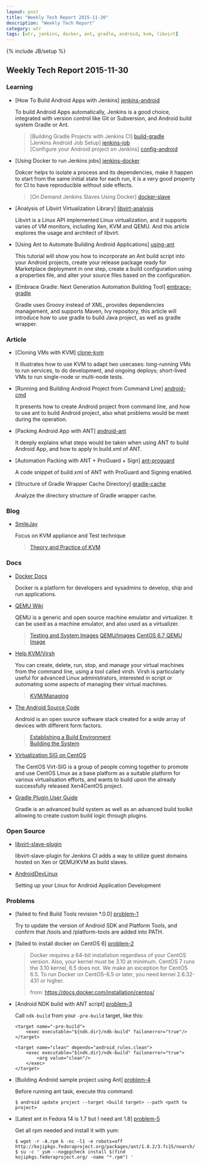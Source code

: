 ```yaml
---
layout: post
title: "Weekly Tech Report 2015-11-30"
description: "Weekly Tech Report"
category: wtr
tags: [wtr, jenkins, docker, ant, gradle, android, kvm, libvirt]
---
```

{% include JB/setup %}

## Weekly Tech Report 2015-11-30

### Learning

+   [How To Build Android Apps with Jenkins] [jenkins-android]

    To build Android Apps automatically, Jenkins is a good choice, integrated
    with version control like Git or Subversion, and Android build system Gradle
    or Ant.

    > [Building Gradle Projects with Jenkins CI] [build-gradle]  
    > [Jenkins Android Job Setup] [jenkins-job]  
    > [Configure your Android project on Jenkins] [config-android]

[jenkins-android]: https://www.digitalocean.com/community/tutorials/how-to-build-android-apps-with-jenkins
[build-gradle]: https://github.com/codepath/android_guides/wiki/Building-Gradle-Projects-with-Jenkins-CI
[jenkins-job]: http://flow.apphance.com/introduction/getting-started-with-projects/hello-android/android-project-setip
[config-android]: http://blog.zuehlke.com/en/configure-your-android-project-on-jenkins/

+   [Using Docker to run Jenkins jobs] [jenkins-docker]

    Dokcer helps to isolate a process and its dependencies, make it happen to
    start from the same initial state for each run, it is a very good property
    for CI to have reproducible without side effects.

    > [On Demand Jenkins Slaves Using Docker] [docker-slave]

[jenkins-docker]: https://iww.inria.fr/tech-zone/using-docker-to-run-jenkins-jobs/
[docker-slave]: https://developer.jboss.org/people/pgier/blog/2014/06/30/on-demand-jenkins-slaves-using-docker?_sscc=t

+   [Analysis of Libvirt Virtualization Library] [libvirt-analysis]

    Libvirt is a Linux API implemented Linux virtualization, and it supports 
    varies of VM monitors, including Xen, KVM and QEMU. And this article explores
    the usage and architect of libvirt.

[libvirt-analysis]: http://www.ibm.com/developerworks/cn/linux/l-libvirt/index.html

+   [Using Ant to Automate Building Android Applications] [using-ant]

    This tutorial will show you how to incorporate an Ant build script into your
    Android projects, create your release package ready for Marketplace 
    deployment in one step, create a build configuration using a properties 
    file, and alter your source files based on the configuration.

[using-ant]: http://www.androidengineer.com/2010/06/using-ant-to-automate-building-android.html

+   [Embrace Gradle: Next Generation Automation Building Tool] [embrace-gradle]

    Gradle uses Groovy instead of XML, provides dependencies management, and
    supports Maven, Ivy repository, this article will introduce how to use
    gradle to build Java project, as well as gradle wrapper.

[embrace-gradle]: http://www.xinthink.com/gradle/2013/05/01/gradle-intro.html

### Article

+   [Cloning VMs with KVM] [clone-kvm]

    It illustrates how to use KVM to adapt two usecases: long-running VMs to run
    services, to do development, and ongoing deploys; short-lived VMs to run
    single-node or multi-node tests.

[clone-kvm]: http://www.greenhills.co.uk/2013/03/24/cloning-vms-with-kvm.html

+   [Running and Building Android Project from Command Line] [android-cmd]

    It presents how to create Android project from command line, and how to use
    ant to build Android project, also what problems would be meet during the
    operation.

[android-cmd]: http://blog.csdn.net/dlmu2001/article/details/6588295

+   [Packing Android App with ANT] [android-ant]

    It deeply explains what steps would be taken when using ANT to build Android
    App, and how to apply in build.xml of ANT.

[android-ant]: http://blog.csdn.net/liuhe688/article/details/6679879

+   [Automation Packing with ANT + ProGuard + Sign] [ant-proguard]

    A code snippet of build.xml of ANT with ProGuard and Signing enabled.

[ant-proguard]: http://www.oschina.net/code/snippet_16_6782

+   [Structure of Gradle Wrapper Cache Directory] [gradle-cache]

    Analyze the directory structure of Gradle wrapper cache.

[gradle-cache]: http://www.liudonghua.com/?p=380

### Blog

+   [SmileJay](http://smilejay.com/)

    Focus on KVM appliance and Test technique

    > [Theory and Practice of KVM](http://smilejay.com/kvm_theory_practice/)

### Docs

+   [Docker Docs](https://docs.docker.com/)

    Docker is a platform for developers and sysadmins to develop, ship and run
    applications.

+   [QEMU Wiki](http://wiki.qemu.org/)

    QEMU is a generic and open source machine emulator and virtualizer. It can
    be used as a machine emulator, and also used as a virtualizer.

    > [Testing and System Images](http://wiki.qemu.org/Testing)
    > [QEMU/Images](https://en.wikibooks.org/wiki/QEMU/Images)
    > [CentOS 6.7 QEMU Image](https://stacklet.com/downloads/KVM-Disk-Image-CentOS-6.7-Lightweight-x86)

+   [Help KVM/Virsh](https://help.ubuntu.com/community/KVM/Virsh)

    You can create, delete, run, stop, and manage your virtual machines from the
    command line, using a tool called virsh. Virsh is particularly useful for 
    advanced Linux administrators, interested in script or automating some 
    aspects of managing their virtual machines.

    > [KVM/Managing](https://help.ubuntu.com/community/KVM/Managing)

+   [The Android Source Code](https://source.android.com/source/index.html)

    Android is an open source software stack created for a wide array of devices
    with different form factors.

    > [Establishing a Build Environment](https://source.android.com/source/initializing.html)  
    > [Building the System](https://source.android.com/source/building.html)

+   [Virtualization SIG on CentOS](https://wiki.centos.org/SpecialInterestGroup/Virtualization)

    The CentOS Virt-SIG is a group of people coming together to promote and use 
    CentOS Linux as a base platform as a suitable platform for various 
    virtualisation efforts, and wants to build upon the already successfully 
    released Xen4CentOS project.

+   [Gradle Plugin User Guide](http://tools.android.com/tech-docs/new-build-system/user-guide)

    Gradle is an advanced build system as well as an advanced build toolkit 
    allowing to create custom build logic through plugins.

### Open Source

+   [libvirt-slave-plugin](https://github.com/jenkinsci/libvirt-slave-plugin)

    libvirt-slave-plugin for Jenkins CI adds a way to utilize guest domains 
    hosted on Xen or QEMU/KVM as build slaves.

+   [AndroidDevLinux](https://gist.github.com/venkateshshukla/9736261)

    Setting up your Linux for Android Application Development

### Problems

+   [failed to find Build Tools revision *.0.0] [problem-1]

    Try to update the version of Android SDK and Platform Tools, and confirm
    that <SDK>/tools and <SDK>/platform-tools are added into PATH.

[problem-1]: http://stackoverflow.com/questions/16619773/failed-to-import-new-gradle-project-failed-to-find-build-tools-revision-0-0

+   [failed to install docker on CentOS 6] [problem-2]

    > Docker requires a 64-bit installation regardless of your CentOS version. 
    > Also, your kernel must be 3.10 at minimum. CentOS 7 runs the 3.10 kernel, 
    > 6.5 does not. We make an exception for CentOS 6.5. To run Docker on 
    > CentOS-6.5 or later, you need kernel 2.6.32-431 or higher.
    >
    > from: https://docs.docker.com/installation/centos/

[problem-2]: http://www.projectatomic.io/blog/2015/07/docker-centos-6-and-you/

+   [Android NDK build with ANT script] [problem-3]

    Call `ndk-build` from your `-pre-build` target, like this:

        <target name="-pre-build">
            <exec executable="${ndk.dir}/ndk-build" failonerror="true"/>
        </target>
        
        <target name="clean" depends="android_rules.clean">
            <exec executable="${ndk.dir}/ndk-build" failonerror="true">
                <arg value="clean"/>
            </exec>
        </target>

[problem-3]: http://stackoverflow.com/questions/7432449/android-ndk-build-with-ant-script

+   [Building Android sample project using Ant] [problem-4]

    Before running ant task, execute this command:

        $ android update project --target <build target> --path <path to project>

[problem-4]: http://stackoverflow.com/questions/5572304/building-android-sample-project-using-ant

+   [Latest ant in Fedora 14 is 1.7 but I need ant 1.8] [problem-5]

    Get all rpm needed and install it with yum:

        $ wget -r -A.rpm k -nc -l1 -e robots=off http://kojipkgs.fedoraproject.org/packages/ant/1.8.2/3.fc15/noarch/
        $ su -c ' yum --nogpgcheck install $(find kojipkgs.fedoraproject.org/ -name "*.rpm") '

[problem-5]: http://stackoverflow.com/questions/5240846/latest-ant-in-fedora-14-is-1-7-but-i-need-ant-1-8